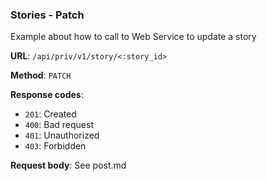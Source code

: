 ### Stories - Patch

Example about how to call to Web Service to update a story

**URL**: `/api/priv/v1/story/<:story_id>`

**Method**: `PATCH`

**Response codes**: 
* `201`: Created
* `400`: Bad request
* `401`: Unauthorized 
* `403`: Forbidden
  
**Request body**: 
See post.md

